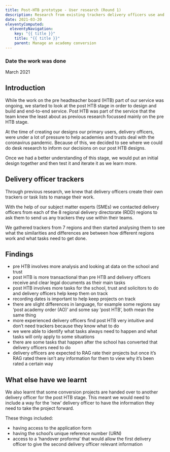 ```yaml
---
title: Post-HTB prototype - User research (Round 1)
description: Research from existing trackers delivery officers use and input from our subject matter experts.
date: 2021-03-20
eleventyComputed:
  eleventyNavigation:
    key: "{{ title }}"
    title: "{{ title }}"
    parent: Manage an academy conversion
---
```



### Date the work was done
March 2021

## Introduction

While the work on the pre headteacher board (HTB) part of our service was ongoing, we started to look at the post HTB stage in order to design and build and end-to-end service. Post HTB was part of the service that the team knew the least about as previous research focussed mainly on the pre HTB stage.

At the time of creating our designs our primary users, delivery officers, were under a lot of pressure to help academies and trusts deal with the coronavirus pandemic. Because of this, we decided to see where we could do desk research to inform our decisions on our post HTB designs.

Once we had a better understanding of this stage, we would put an initial design together and then test it and iterate it as we learn more.

## Delivery officer trackers

Through previous research, we knew that delivery officers create their own trackers or task lists to manage their work.

With the help of our subject matter experts (SMEs) we contacted delivery officers from each of the 8 regional delivery directorate (RDD) regions to ask them to send us any trackers they use within their teams.

We gathered trackers from 7 regions and then started analysing them to see what the similarities and differences are between how different regions work and what tasks need to get done.

## Findings

- pre HTB involves more analysis and looking at data on the school and trust
- post HTB is more transactional than pre HTB and delivery officers receive and clear legal documents as their main tasks
- post HTB involves more tasks for the school, trust and solicitors to do and delivery officers help keep them on track
- recording dates is important to help keep projects on track
- there are slight differences in language, for example some regions say ‘post academy order (AO)’ and some say ‘post HTB’, both mean the same thing
- more experienced delivery officers find post HTB very intuitive and don’t need trackers because they know what to do
- we were able to identify what tasks always need to happen and what tasks will only apply to some situations
- there are some tasks that happen after the school has converted that delivery officers need to do
- delivery officers are expected to RAG rate their projects but once it’s RAG rated there isn’t any information for them to view why it’s been rated a certain way

## What else have we learnt

We also learnt that some conversion projects are handed over to another delivery officer for the post HTB stage. This meant we would need to include a way for the ‘new’ delivery officer to have the information they need to take the project forward.

These things included:

- having access to the application form
- having the school’s unique reference number (URN)
- access to a ‘handover proforma’ that would allow the first delivery officer to give the second delivery officer relevant information

